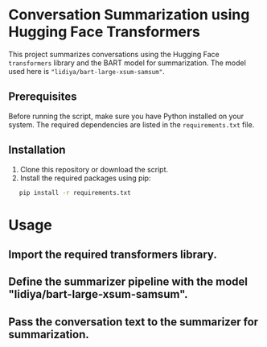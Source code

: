 # Conversation Summarization using Hugging Face Transformers

This project summarizes conversations using the Hugging Face `transformers` library and the BART model for summarization. The model used here is `"lidiya/bart-large-xsum-samsum"`.

## Prerequisites

Before running the script, make sure you have Python installed on your system. The required dependencies are listed in the `requirements.txt` file.

## Installation

1. Clone this repository or download the script.
2. Install the required packages using pip:

```bash
   pip install -r requirements.txt
```

# Usage
## Import the required transformers library.
## Define the summarizer pipeline with the model "lidiya/bart-large-xsum-samsum".
## Pass the conversation text to the summarizer for summarization.
